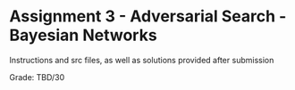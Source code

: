 # Assignment 3 - Adversarial Search - Bayesian Networks

Instructions and src files, as well as solutions provided after submission

Grade: TBD/30

